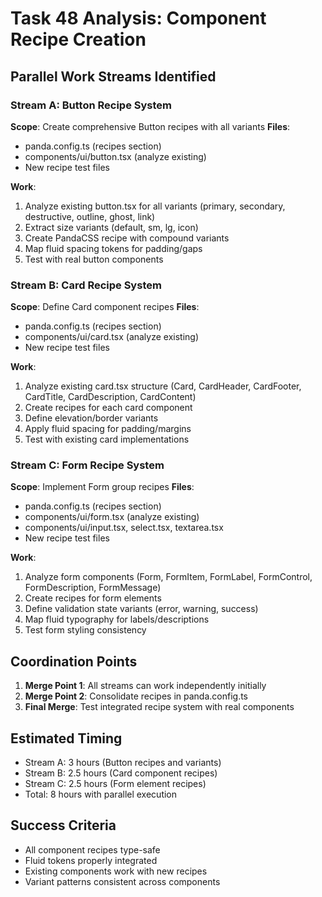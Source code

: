 # Task 48 Analysis: Component Recipe Creation

## Parallel Work Streams Identified

### Stream A: Button Recipe System
**Scope**: Create comprehensive Button recipes with all variants
**Files**:
- panda.config.ts (recipes section)
- components/ui/button.tsx (analyze existing)
- New recipe test files

**Work**:
1. Analyze existing button.tsx for all variants (primary, secondary, destructive, outline, ghost, link)
2. Extract size variants (default, sm, lg, icon)
3. Create PandaCSS recipe with compound variants
4. Map fluid spacing tokens for padding/gaps
5. Test with real button components

### Stream B: Card Recipe System  
**Scope**: Define Card component recipes
**Files**:
- panda.config.ts (recipes section)
- components/ui/card.tsx (analyze existing)
- New recipe test files

**Work**:
1. Analyze existing card.tsx structure (Card, CardHeader, CardFooter, CardTitle, CardDescription, CardContent)
2. Create recipes for each card component
3. Define elevation/border variants
4. Apply fluid spacing for padding/margins
5. Test with existing card implementations

### Stream C: Form Recipe System
**Scope**: Implement Form group recipes
**Files**:
- panda.config.ts (recipes section)
- components/ui/form.tsx (analyze existing)
- components/ui/input.tsx, select.tsx, textarea.tsx
- New recipe test files

**Work**:
1. Analyze form components (Form, FormItem, FormLabel, FormControl, FormDescription, FormMessage)
2. Create recipes for form elements
3. Define validation state variants (error, warning, success)
4. Map fluid typography for labels/descriptions
5. Test form styling consistency

## Coordination Points

1. **Merge Point 1**: All streams can work independently initially
2. **Merge Point 2**: Consolidate recipes in panda.config.ts
3. **Final Merge**: Test integrated recipe system with real components

## Estimated Timing
- Stream A: 3 hours (Button recipes and variants)
- Stream B: 2.5 hours (Card component recipes)
- Stream C: 2.5 hours (Form element recipes)
- Total: 8 hours with parallel execution

## Success Criteria
- All component recipes type-safe
- Fluid tokens properly integrated
- Existing components work with new recipes
- Variant patterns consistent across components